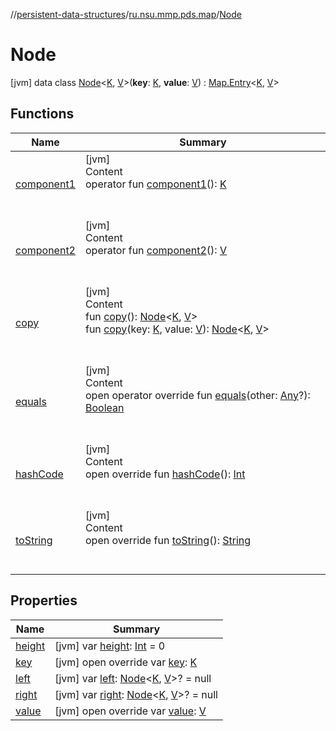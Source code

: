 //[persistent-data-structures](../../index.md)/[ru.nsu.mmp.pds.map](../index.md)/[Node](index.md)



# Node  
 [jvm] data class [Node](index.md)<[K](index.md), [V](index.md)>(**key**: [K](index.md), **value**: [V](index.md)) : [Map.Entry](https://kotlinlang.org/api/latest/jvm/stdlib/kotlin.collections/-map/-entry/index.html)<[K](index.md), [V](index.md)>    


## Functions  
  
|  Name|  Summary| 
|---|---|
| <a name="ru.nsu.mmp.pds.map/Node/component1/#/PointingToDeclaration/"></a>[component1](component1.md)| <a name="ru.nsu.mmp.pds.map/Node/component1/#/PointingToDeclaration/"></a>[jvm]  <br>Content  <br>operator fun [component1](component1.md)(): [K](index.md)  <br><br><br>
| <a name="ru.nsu.mmp.pds.map/Node/component2/#/PointingToDeclaration/"></a>[component2](component2.md)| <a name="ru.nsu.mmp.pds.map/Node/component2/#/PointingToDeclaration/"></a>[jvm]  <br>Content  <br>operator fun [component2](component2.md)(): [V](index.md)  <br><br><br>
| <a name="ru.nsu.mmp.pds.map/Node/copy/#/PointingToDeclaration/"></a>[copy](copy.md)| <a name="ru.nsu.mmp.pds.map/Node/copy/#/PointingToDeclaration/"></a>[jvm]  <br>Content  <br>fun [copy](copy.md)(): [Node](index.md)<[K](index.md), [V](index.md)>  <br>fun [copy](copy.md)(key: [K](index.md), value: [V](index.md)): [Node](index.md)<[K](index.md), [V](index.md)>  <br><br><br>
| <a name="kotlin/Any/equals/#kotlin.Any?/PointingToDeclaration/"></a>[equals](../-persistent-tree-map/-entry/index.md#%5Bkotlin%2FAny%2Fequals%2F%23kotlin.Any%3F%2FPointingToDeclaration%2F%5D%2FFunctions%2F-810127060)| <a name="kotlin/Any/equals/#kotlin.Any?/PointingToDeclaration/"></a>[jvm]  <br>Content  <br>open operator override fun [equals](../-persistent-tree-map/-entry/index.md#%5Bkotlin%2FAny%2Fequals%2F%23kotlin.Any%3F%2FPointingToDeclaration%2F%5D%2FFunctions%2F-810127060)(other: [Any](https://kotlinlang.org/api/latest/jvm/stdlib/kotlin/-any/index.html)?): [Boolean](https://kotlinlang.org/api/latest/jvm/stdlib/kotlin/-boolean/index.html)  <br><br><br>
| <a name="kotlin/Any/hashCode/#/PointingToDeclaration/"></a>[hashCode](../-persistent-tree-map/-entry/index.md#%5Bkotlin%2FAny%2FhashCode%2F%23%2FPointingToDeclaration%2F%5D%2FFunctions%2F-810127060)| <a name="kotlin/Any/hashCode/#/PointingToDeclaration/"></a>[jvm]  <br>Content  <br>open override fun [hashCode](../-persistent-tree-map/-entry/index.md#%5Bkotlin%2FAny%2FhashCode%2F%23%2FPointingToDeclaration%2F%5D%2FFunctions%2F-810127060)(): [Int](https://kotlinlang.org/api/latest/jvm/stdlib/kotlin/-int/index.html)  <br><br><br>
| <a name="kotlin/Any/toString/#/PointingToDeclaration/"></a>[toString](../-persistent-tree-map/-entry/index.md#%5Bkotlin%2FAny%2FtoString%2F%23%2FPointingToDeclaration%2F%5D%2FFunctions%2F-810127060)| <a name="kotlin/Any/toString/#/PointingToDeclaration/"></a>[jvm]  <br>Content  <br>open override fun [toString](../-persistent-tree-map/-entry/index.md#%5Bkotlin%2FAny%2FtoString%2F%23%2FPointingToDeclaration%2F%5D%2FFunctions%2F-810127060)(): [String](https://kotlinlang.org/api/latest/jvm/stdlib/kotlin/-string/index.html)  <br><br><br>


## Properties  
  
|  Name|  Summary| 
|---|---|
| <a name="ru.nsu.mmp.pds.map/Node/height/#/PointingToDeclaration/"></a>[height](height.md)| <a name="ru.nsu.mmp.pds.map/Node/height/#/PointingToDeclaration/"></a> [jvm] var [height](height.md): [Int](https://kotlinlang.org/api/latest/jvm/stdlib/kotlin/-int/index.html) = 0   <br>
| <a name="ru.nsu.mmp.pds.map/Node/key/#/PointingToDeclaration/"></a>[key](key.md)| <a name="ru.nsu.mmp.pds.map/Node/key/#/PointingToDeclaration/"></a> [jvm] open override var [key](key.md): [K](index.md)   <br>
| <a name="ru.nsu.mmp.pds.map/Node/left/#/PointingToDeclaration/"></a>[left](left.md)| <a name="ru.nsu.mmp.pds.map/Node/left/#/PointingToDeclaration/"></a> [jvm] var [left](left.md): [Node](index.md)<[K](index.md), [V](index.md)>? = null   <br>
| <a name="ru.nsu.mmp.pds.map/Node/right/#/PointingToDeclaration/"></a>[right](right.md)| <a name="ru.nsu.mmp.pds.map/Node/right/#/PointingToDeclaration/"></a> [jvm] var [right](right.md): [Node](index.md)<[K](index.md), [V](index.md)>? = null   <br>
| <a name="ru.nsu.mmp.pds.map/Node/value/#/PointingToDeclaration/"></a>[value](value.md)| <a name="ru.nsu.mmp.pds.map/Node/value/#/PointingToDeclaration/"></a> [jvm] open override var [value](value.md): [V](index.md)   <br>

